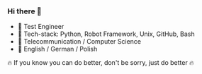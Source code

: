 ### Hi there 👋
- 🔭 Test Engineer 
- 🌱 Tech-stack: Python, Robot Framework, Unix, GitHub, Bash
- 📖 Telecommunication / Computer Science
- 💬 English / German / Polish

🔥 If you know you can do better, don't be sorry, just do better 🔥

<!--
**WojciechMycek/WojciechMycek** is a ✨ _special_ ✨ repository because its `README.md` (this file) appears on your GitHub profile.

Here are some ideas to get you started:

- 🔭 I’m currently working as Test Engineer 
- 🌱 I’m currently learning Python, Robot Framework, Unix, GitHub, Bash
- 👯 I’m looking to collaborate on ...
- 🤔 I’m looking for help with ...
- 💬 Ask me about ...
- 📫 How to reach me: ...
- 😄 Pronouns: ...
- ⚡ Fun fact: ...
-->
